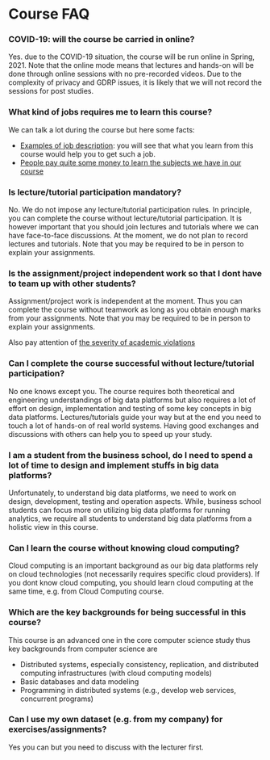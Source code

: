 # Course FAQ
### COVID-19: will the course be carried in online?

Yes. due to the COVID-19 situation, the course will be run online in Spring, 2021. Note that the online mode means that lectures and hands-on will be done through online sessions with no pre-recorded videos. Due to the complexity of privacy and GDRP issues, it is likely that we will not record the sessions for post studies.

### What kind of jobs requires me to learn this course?
We can talk a lot during the course but here some facts:

* [Examples of job description](https://careers.nokia.com/jobs/thesis-workers-iot-originated-big-data-streaming-and-analysis-34238): you will see that what you learn from this course  would help you to get such a job.
* [People pay quite some money to learn the subjects we have in our course](https://www.ri.se/en/education/data-engineering-how-build-industry-strength-data-lakes-and-processing-platforms)

### Is lecture/tutorial participation mandatory?

No. We do not impose any lecture/tutorial participation rules. In principle, you can complete the course without lecture/tutorial participation. It is however important that you should join lectures and tutorials where we can have face-to-face discussions. At the moment, we do not plan to record lectures and tutorials. Note that you may be required to be in person to explain your assignments.

### Is the assignment/project independent work so that I dont have to team up with other students?

Assignment/project work is independent at the moment. Thus you can complete the course without teamwork as long as you obtain enough marks from your assignments. Note that you may be required to be in person to explain your assignments.

Also pay attention of [the severity of academic violations](violations.md)

### Can I complete the course successful without lecture/tutorial participation?

No one knows except you. The course requires both theoretical and engineering understandings of big data platforms but also requires a lot of effort on design, implementation and testing of some key concepts in big data platforms. Lectures/tutorials guide your way but at the end you need to touch a lot of hands-on of real world systems. Having good exchanges and discussions with others can help you to speed up your study.


### I am a student from the business school, do I need to spend a lot of time to design and implement stuffs in big data platforms?

Unfortunately, to understand big data platforms, we need to work on design, development, testing and operation aspects. While, business school students can focus more on utilizing big data platforms for running analytics, we require all students to understand big data platforms from a holistic view in this course.

### Can I learn the course without knowing cloud computing?
Cloud computing is an important background as our big data platforms rely on cloud technologies (not necessarily requires specific cloud providers). If you dont know cloud computing, you should learn cloud computing at the same time, e.g. from Cloud Computing course.

### Which are the key backgrounds for being successful in this course?

This course is an advanced one in the core computer science study thus key backgrounds from computer science are
* Distributed systems, especially consistency, replication, and distributed computing infrastructures (with cloud computing models)
* Basic databases and data modeling
* Programming in distributed systems (e.g., develop web services, concurrent programs)

### Can I use my own dataset (e.g. from my company) for exercises/assignments?

Yes you can but you need to discuss with the lecturer first.
